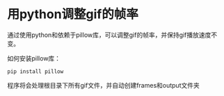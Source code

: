 # 用python调整gif的帧率

通过使用python和依赖于pillow库，可以调整gif的帧率，并保持gif播放速度不变。

如何安装pillow库：

```
pip install pillow
```

程序将会处理根目录下所有gif文件，并自动创建frames和output文件夹
